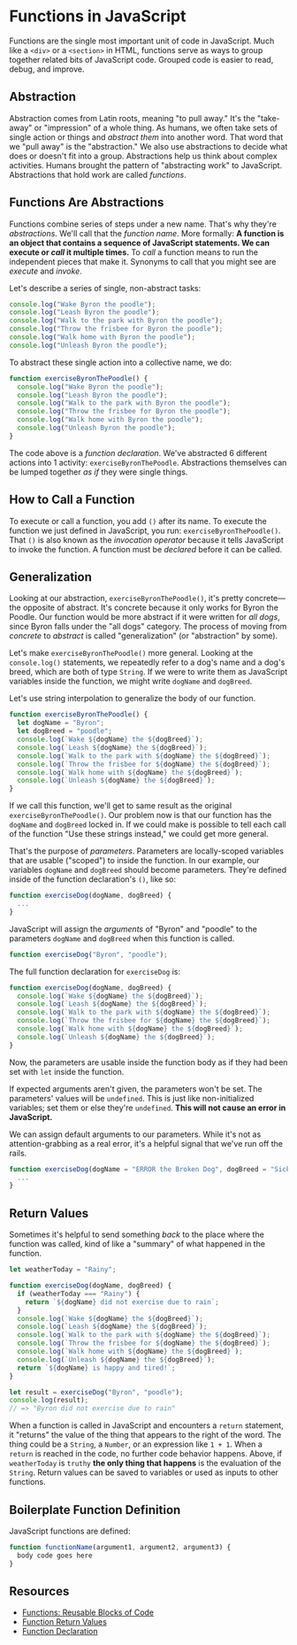 # Functions in JavaScript

Functions are the single most important unit of code in JavaScript. Much like a `<div>` or a `<section>` in HTML, functions serve as ways to group together related bits of JavaScript code. Grouped code is easier to read, debug, and improve.

## Abstraction

Abstraction comes from Latin roots, meaning "to pull away." It's the "take-away" or "impression" of a whole thing. As humans, we often take sets of single action or things and _abstract them_ into another word. That word that we "pull away" is the "abstraction." We also use abstractions to decide what does or doesn't fit into a group. Abstractions help us think about complex activities. Humans brought the pattern of "abstracting work" to JavaScript. Abstractions that hold work are called _functions_.

## Functions Are Abstractions

Functions combine series of steps under a new name. That's why they're _abstractions_. We'll call that the _function name_. More formally: **A function is an object that contains a sequence of JavaScript statements. We can execute or _call_ it multiple times.** To _call_ a function means to run the independent pieces that make it. Synonyms to call that you might see are _execute_ and _invoke_.

Let's describe a series of single, non-abstract tasks:

```javascript
console.log("Wake Byron the poodle");
console.log("Leash Byron the poodle");
console.log("Walk to the park with Byron the poodle");
console.log("Throw the frisbee for Byron the poodle");
console.log("Walk home with Byron the poodle");
console.log("Unleash Byron the poodle");
```

To abstract these single action into a collective name, we do:

```javascript
function exerciseByronThePoodle() {
  console.log("Wake Byron the poodle");
  console.log("Leash Byron the poodle");
  console.log("Walk to the park with Byron the poodle");
  console.log("Throw the frisbee for Byron the poodle");
  console.log("Walk home with Byron the poodle");
  console.log("Unleash Byron the poodle");
}
```

The code above is a _function declaration_. We've abstracted 6 different actions into 1 activity: `exerciseByronThePoodle`. Abstractions themselves can be lumped together _as if_ they were single things.

## How to Call a Function

To execute or call a function, you add `()` after its name. To execute the function we just defined in JavaScript, you run: `exerciseByronThePoodle()`. That `()` is also known as the _invocation operator_ because it tells JavaScript to invoke the function. A function must be _declared_ before it can be called.

## Generalization

Looking at our abstraction, `exerciseByronThePoodle()`, it's pretty concrete—the opposite of abstract. It's concrete because it only works for Byron the Poodle. Our function would be more abstract if it were written for _all dogs_, since Byron falls under the "all dogs" category. The process of moving from _concrete_ to _abstract_ is called "generalization" (or "abstraction" by some).

Let's make `exerciseByronThePoodle()` more general. Looking at the `console.log()` statements, we repeatedly refer to a dog's name and a dog's breed, which are both of type `String`. If we were to write them as JavaScript variables inside the function, we might write `dogName` and `dogBreed`.

Let's use string interpolation to generalize the body of our function.

```javascript
function exerciseByronThePoodle() {
  let dogName = "Byron";
  let dogBreed = "poodle";
  console.log(`Wake ${dogName} the ${dogBreed}`);
  console.log(`Leash ${dogName} the ${dogBreed}`);
  console.log(`Walk to the park with ${dogName} the ${dogBreed}`);
  console.log(`Throw the frisbee for ${dogName} the ${dogBreed}`);
  console.log(`Walk home with ${dogName} the ${dogBreed}`);
  console.log(`Unleash ${dogName} the ${dogBreed}`);
}
```

If we call this function, we'll get to same result as the original `exerciseByronThePoodle()`. Our problem now is that our function has the `dogName` and `dogBreed` locked in. If we could make is possible to tell each call of the function "Use these strings instead," we could get more general.

That's the purpose of _parameters_. Parameters are locally-scoped variables that are usable ("scoped") to inside the function. In our example, our variables `dogName` and `dogBreed` should become parameters. They're defined inside of the function declaration's `()`, like so:

```javascript
function exerciseDog(dogName, dogBreed) {
  ...
}
```

JavaScript will assign the _arguments_ of "Byron" and "poodle" to the parameters `dogName` and `dogBreed` when this function is called.

```javascript
function exerciseDog("Byron", "poodle");
```

The full function declaration for `exerciseDog` is:

```javascript
function exerciseDog(dogName, dogBreed) {
  console.log(`Wake ${dogName} the ${dogBreed}`);
  console.log(`Leash ${dogName} the ${dogBreed}`);
  console.log(`Walk to the park with ${dogName} the ${dogBreed}`);
  console.log(`Throw the frisbee for ${dogName} the ${dogBreed}`);
  console.log(`Walk home with ${dogName} the ${dogBreed}`);
  console.log(`Unleash ${dogName} the ${dogBreed}`);
}
```

Now, the parameters are usable inside the function body as if they had been set with `let` inside the function.

If expected arguments aren't given, the parameters won't be set. The parameters' values will be `undefined`. This is just like non-initialized variables; set them or else they're `undefined`. **This will not cause an error in JavaScript.**

We can assign default arguments to our parameters. While it's not as attention-grabbing as a real error, it's a helpful signal that we've run off the rails.

```javascript
function exerciseDog(dogName = "ERROR the Broken Dog", dogBreed = "Sick Puppy") {
  ...
}
```

## Return Values

Sometimes it's helpful to send something _back_ to the place where the function was called, kind of like a "summary" of what happened in the function.

```javascript
let weatherToday = "Rainy";

function exerciseDog(dogName, dogBreed) {
  if (weatherToday === "Rainy") {
    return `${dogName} did not exercise due to rain`;
  }
  console.log(`Wake ${dogName} the ${dogBreed}`);
  console.log(`Leash ${dogName} the ${dogBreed}`);
  console.log(`Walk to the park with ${dogName} the ${dogBreed}`);
  console.log(`Throw the frisbee for ${dogName} the ${dogBreed}`);
  console.log(`Walk home with ${dogName} the ${dogBreed}`);
  console.log(`Unleash ${dogName} the ${dogBreed}`);
  return `${dogName} is happy and tired!`;
}

let result = exerciseDog("Byron", "poodle");
console.log(result);
// => "Byron did not exercise due to rain"
```

When a function is called in JavaScript and encounters a `return` statement, it "returns" the value of the thing that appears to the right of the word. The thing could be a `String`, a `Number`, or an expression like `1 + 1`. When a `return` is reached in the code, no further code behavior happens. Above, if `weatherToday` is `truthy` **the only thing that happens** is the evaluation of the `String`. Return values can be saved to variables or used as inputs to other functions.

## Boilerplate Function Definition

JavaScript functions are defined:

```javascript
function functionName(argument1, argument2, argument3) {
  body code goes here
}
```

## Resources

- [Functions: Reusable Blocks of Code](https://developer.mozilla.org/en-US/docs/Learn/JavaScript/Building_blocks/Functions)
- [Function Return Values](https://developer.mozilla.org/en-US/docs/Learn/JavaScript/Building_blocks/Return_values)
- [Function Declaration](https://developer.mozilla.org/en-US/docs/Web/JavaScript/Reference/Statements/function)
